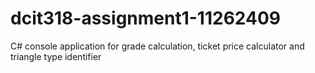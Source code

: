 # dcit318-assignment1-11262409
C# console application for grade calculation, ticket price calculator and triangle type identifier
